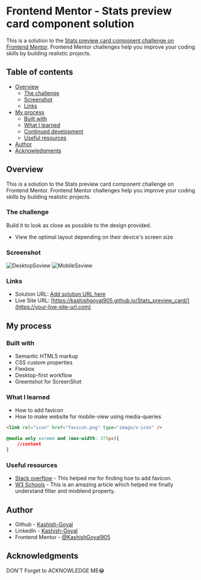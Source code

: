 # Frontend Mentor - Stats preview card component solution

This is a solution to the [Stats preview card component challenge on Frontend Mentor](https://www.frontendmentor.io/challenges/stats-preview-card-component-8JqbgoU62). Frontend Mentor challenges help you improve your coding skills by building realistic projects. 

## Table of contents

- [Overview](#overview)
  - [The challenge](#the-challenge)
  - [Screenshot](#screenshot)
  - [Links](#links)
- [My process](#my-process)
  - [Built with](#built-with)
  - [What I learned](#what-i-learned)
  - [Continued development](#continued-development)
  - [Useful resources](#useful-resources)
- [Author](#author)
- [Acknowledgments](#acknowledgments)


## Overview
This is a solution to the Stats preview card component challenge on Frontend Mentor. Frontend Mentor challenges help you improve your coding skills by building realistic projects.
### The challenge
Build it to look as close as possible to the design provided.

- View the optimal layout depending on their device's screen size

### Screenshot

![DesktopSsview](./screenshot.jpg)
![MobileSsview](./screenshot.jpg)
### Links

- Solution URL: [Add solution URL here](https://your-solution-url.com)
- Live Site URL: [https://kashishgoyal905.github.io/Stats_preview_card/](https://your-live-site-url.com)

## My process

### Built with

- Semantic HTML5 markup
- CSS custom properties
- Flexbox
- Desktop-first workflow
- Greentshot for ScreenShot

### What I learned

- How to add favicon
- How to make website for mobile-view using media-queries
```html
<link rel="icon" href="favicon.png" type="image/x-icon" />
```
```css
@media only screen and (max-width: 375px){
    //content
}
```


### Useful resources

- [Stack overflow](https://stackoverflow.com) - This helped me for finding hoe to add favicon.
- [W3 Schools](https://www.w3schools.com/) - This is an amazing article which helped me finally understand filter and mixblend property.

## Author
- Github - [Kashish-Goyal](https://github.com/KashishGoyal905)
- LinkedIn - [Kashish-Goyal](https://www.linkedin.com/in/kashishgoyal905/)
- Frontend Mentor - [@KashishGoyal905](https://www.frontendmentor.io/profile/KashishGoyal905)

## Acknowledgments

 DON'T Forget to ACKNOWLEDGE ME😂